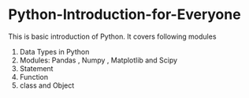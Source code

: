 # Python-Introduction-for-Everyone
This is basic introduction of Python. It covers following modules 
1. Data Types in Python
2. Modules: Pandas , Numpy , Matplotlib and Scipy
3. Statement 
4. Function
5. class and Object
